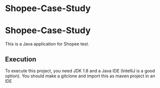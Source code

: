 # Shopee-Case-Study
# Shopee-Case-Study

This is a Java application for Shopee test.

## Execution

To execute this project, you need JDK 1.8 and a Java IDE (IntelliJ is a good option). You should make a gitclone and import this as maven project in an IDE
